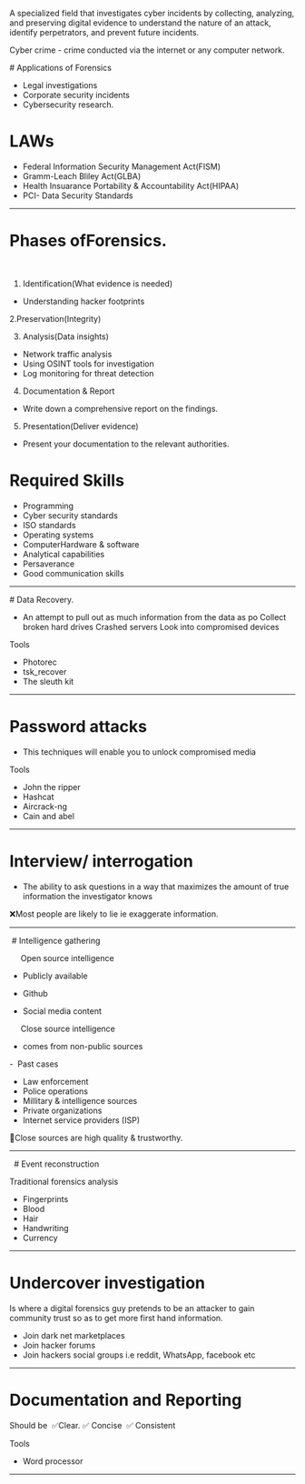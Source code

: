 A specialized field that investigates cyber incidents by collecting, analyzing, and preserving digital evidence to understand the nature of an attack, identify perpetrators, and prevent future incidents.

Cyber crime - crime conducted via the internet or any computer network.


# Applications of Forensics

- Legal investigations
- Corporate security incidents
- Cybersecurity research. 

# LAWs

- Federal Information Security Management Act(FISM)
- Gramm-Leach Bliley Act(GLBA)
- Health Insuarance Portability & Accountability Act(HIPAA)
- PCI- Data Security Standards 



------------------------------------------------

# Phases ofForensics.
​
1. Identification(What evidence is needed) 
- Understanding hacker footprints

2.Preservation(Integrity)

3. Analysis(Data insights)
- Network traffic analysis
- Using OSINT tools for investigation
- Log monitoring for threat detection

4. Documentation & Report
- Write down a comprehensive report on the findings.

5. Presentation(Deliver evidence)
- Present your documentation to the relevant authorities. 

# Required Skills

- Programming
- Cyber security standards 
- ISO standards
- Operating systems
- ComputerHardware & software
- Analytical capabilities 
- Persaverance
- Good communication skills 

-----------------------------------------------------------------

# Data Recovery.

- An attempt to pull out as much information from the data as po
Collect broken hard drives
Crashed servers
Look into compromised devices 

Tools
- Photorec
- tsk_recover
- The sleuth kit


--------------------------------------------------------------

# Password attacks

- This techniques will enable you to unlock compromised media 


Tools
- John the ripper
- Hashcat
- Aircrack-ng 
- Cain and abel



----------------------------------------------------------

# Interview/ interrogation 

- The ability to ask questions in a way that maximizes the amount of true information the investigator knows 


❌Most people are likely to lie ie exaggerate information.


----------------------------------------------------------

 # Intelligence gathering 

     Open source intelligence 

- Publicly available 

- Github
- Social media content 




     Close source intelligence 
- comes from non-public sources

-  Past cases
- Law enforcement 
- Police operations 
- Millitary & intelligence sources 
- Private organizations
- Internet service providers (ISP)


📍Close sources are high quality & trustworthy.


----------------------------------------------------------
 
# Event reconstruction 

Traditional forensics analysis 
- Fingerprints
- Blood
- Hair
- Handwriting
- Currency 

-----------------------------------------------------------------

# Undercover investigation 

Is where a digital forensics guy pretends to be an attacker to gain community trust so as to get more first hand information.

- Join dark net marketplaces
- Join hacker forums
- Join hackers social groups i.e reddit, WhatsApp, facebook etc



----------------------------------------------------------

# Documentation and Reporting    


Should be 
✅Clear.
✅ Concise 
✅ Consistent 

Tools
- Word processor 



-----------------------------------------------------------------






